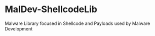 # MalDev-ShellcodeLib
Malware Library focused in Shellcode and Payloads used by Malware Development
